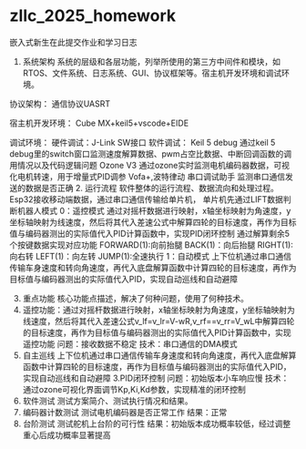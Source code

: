# zllc_2025_homework
嵌入式新生在此提交作业和学习日志
1.	系统架构
系统的层级和各层功能，列举所使用的第三方中间件和模块，如RTOS、文件系统、日志系统、GUI、协议框架等。宿主机开发环境和调试环境。

协议架构：
通信协议UASRT

宿主机开发环境：
		Cube MX+keil5+vscode+EIDE

调试环境：
硬件调试：J-Link SW接口
软件调试：
			Keil 5 debug
通过keil 5 debug里的switch窗口监测速度解算数据、pwm占空比数据、中断回调函数的调用情况以及代码逻辑问题
			Ozone V3
通过ozone实时监测电机编码器数据，可视化电机转速，用于增量式PID调参
Vofa+,波特律动 串口调试助手
监测串口通信发送的数据是否正确
2.	运行流程
软件整体的运行流程、数据流向和处理过程。
Esp32接收移动端数据，通过串口通信传输给单片机，
单片机先通过LIFT数据判断机器人模式
0：遥控模式
通过对摇杆数据进行映射，x轴坐标映射为角速度，y坐标轴映射为线速度，然后将其代入差速公式中解算四轮的目标速度，再作为目标值与编码器测出的实际值代入PID计算函数中，实现PID闭环控制
通过解算剩余5个按键数据实现对应功能
			FORWARD(1):向前抬腿
			BACK(1)：向后抬腿
			RIGHT(1):向右转
			LEFT(1)：向左转
			JUMP(1):全速执行
1：自动模式
		上下位机通过串口通信传输车身速度和转向角速度，再代入底盘解算函数中计算四轮的目标速度，再作为目标值与编码器测出的实际值代入PID，实现自动巡线和自动避障

3.	重点功能
核心功能点描述，解决了何种问题，使用了何种技术。
1.	遥控功能：通过对摇杆数据进行映射，x轴坐标映射为角速度，y坐标轴映射为线速度，然后将其代入差速公式v_lf=v_lr=V-wR,v_rf==v_rr=V_wL中解算四轮的目标速度，再作为目标值与编码器测出的实际值代入PID计算函数中，实现遥控功能
问题：接收数据不稳定
技术：串口通信的DMA模式
2.	自主巡线
	上下位机通过串口通信传输车身速度和转向角速度，再代入底盘解算函数中计算四轮的目标速度，再作为目标值与编码器测出的实际值代入PID，实现自动巡线和自动避障
		3.PID闭环控制
         问题：初始版本小车响应慢
		技术：通过ozone可视化界面调节Kp,Ki,Kd参数，实现精准的闭环控制
4.	软件测试
测试方案简介、测试执行情况和结果。
1.	编码器计数测试
测试电机编码器是否正常工作
结果：正常
2.	台阶测试
测试舵机上台阶的可行性 
结果：初始版本成功概率较低，经过调整重心后成功概率显著提高
